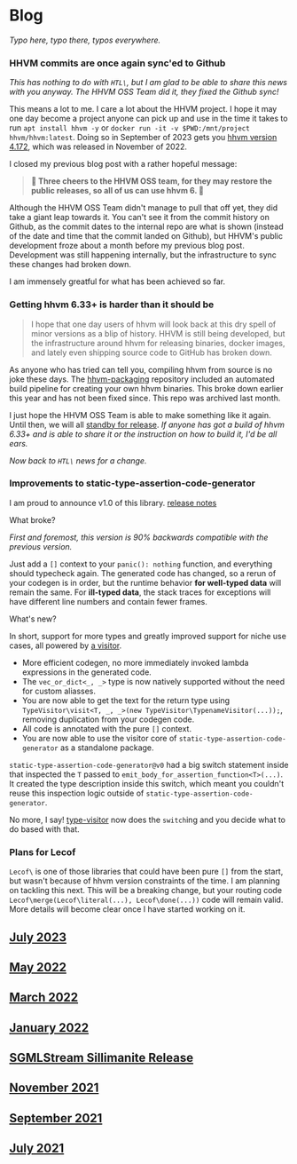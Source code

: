 # Blog

_Typo here, typo there, typos everywhere._

### HHVM commits are once again sync'ed to Github

_This has nothing to do with `HTL\`, but I am glad to be able to share this news with you anyway. The HHVM OSS Team did it, they fixed the Github sync!_

This means a lot to me. I care a lot about the HHVM project. I hope it may one day become a project anyone can pick up and use in the time it takes to run `apt install hhvm -y` or `docker run -it -v $PWD:/mnt/project hhvm/hhvm:latest`. Doing so in September of 2023 gets you [hhvm version 4.172](https://hhvm.com/blog/2022/11/02/hhvm-4.172.html), which was released in November of 2022.

I closed my previous blog post with a rather hopeful message:
 > **🌻 Three cheers to the HHVM OSS team, for they may restore the public releases, so all of us can use hhvm 6. 🌻**

Although the HHVM OSS Team didn't manage to pull that off yet, they did take a giant leap towards it. You can't see it from the commit history on Github, as the commit dates to the internal repo are what is shown (instead of the date and time that the commit landed on Github), but HHVM's public development froze about a month before my previous blog post. Development was still happening internally, but the infrastructure to sync these changes had broken down.

I am immensely greatful for what has been achieved so far.

### Getting hhvm 6.33+ is harder than it should be

 > I hope that one day users of hhvm will look back at this dry spell of minor versions as a blip of history. HHVM is still being developed, but the infrastructure around hhvm for releasing binaries, docker images, and lately even shipping source code to GitHub has broken down.

As anyone who has tried can tell you, compiling hhvm from source is no joke these days. The [hhvm-packaging](https://github.com/hhvm/packaging) repository included an automated build pipeline for creating your own hhvm binaries. This broke down earlier this year and has not been fixed since. This repo was archived last month.

I just hope the HHVM OSS Team is able to make something like it again. Until then, we will all [standby for release](https://hhvm.com/blog/2022/11/14/standby-for-release.html). _If anyone has got a build of hhvm 6.33+ and is able to share it or the instruction on how to build it, I'd be all ears._

_Now back to `HTL\` news for a change._

### Improvements to static-type-assertion-code-generator

I am proud to announce v1.0 of this library. [release notes](https://github.com/hershel-theodore-layton/static-type-assertion-code-generator/releases/tag/v1.0.0)

What broke?

_First and foremost, this version is 90% backwards compatible with the previous version._

Just add a `[]` context to your `panic(): nothing` function, and everything should typecheck again. The generated code has changed, so a rerun of your codegen is in order, but the runtime behavior **for well-typed data** will remain the same. For **ill-typed data**, the stack traces for exceptions will have different line numbers and contain fewer frames.

What's new?

In short, support for more types and greatly improved support for niche use cases, all powered by [a visitor](https://github.com/hershel-theodore-layton/static-type-assertion-code-generator/blob/1093d06ee5c42b1225b5a5d840a4eaa1c85491d1/src/DefaultVisitor.hack).

 - More efficient codegen, no more immediately invoked lambda expressions in the generated code.
 - The `vec_or_dict<_, _>` type is now natively supported without the need for custom aliasses.
 - You are now able to get the text for the return type using `TypeVisitor\visit<T, _, _>(new TypeVisitor\TypenameVisitor(...));`, removing duplication from your codegen code.
 - All code is annotated with the pure `[]` context.
 - You are now able to use the visitor core of `static-type-assertion-code-generator` as a standalone package.

`static-type-assertion-code-generator@v0` had a big switch statement inside that inspected the `T` passed to `emit_body_for_assertion_function<T>(...)`. It created the type description inside this switch, which meant you couldn't reuse this inspection logic outside of `static-type-assertion-code-generator`.

No more, I say! [type-visitor](https://github.com/hershel-theodore-layton/type-visitor) now does the `switch`ing and you decide what to do based with that.

### Plans for Lecof

`Lecof\` is one of those libraries that could have been pure `[]` from the start, but wasn't because of hhvm version constraints of the time. I am planning on tackling this next. This will be a breaking change, but your routing code `Lecof\merge(Lecof\literal(...), Lecof\done(...))` code will remain valid. More details will become clear once I have started working on it.

## [July 2023](https://github.com/hershel-theodore-layton/hershel-theodore-layton/blob/master/2023-07.md)
## [May 2022](https://github.com/hershel-theodore-layton/hershel-theodore-layton/blob/master/2022-05.md)
## [March 2022](https://github.com/hershel-theodore-layton/hershel-theodore-layton/blob/master/2022-03.md)
## [January 2022](https://github.com/hershel-theodore-layton/hershel-theodore-layton/blob/master/2022-01.md)
## [SGMLStream Sillimanite Release](https://github.com/hershel-theodore-layton/hershel-theodore-layton/blob/master/2022-release-announcement-sgml-stream-sillimanite.md)
## [November 2021](https://github.com/hershel-theodore-layton/hershel-theodore-layton/blob/master/2021-11.md)
## [September 2021](https://github.com/hershel-theodore-layton/hershel-theodore-layton/blob/master/2021-09.md)
## [July 2021](https://github.com/hershel-theodore-layton/hershel-theodore-layton/blob/master/2021-07.md)

